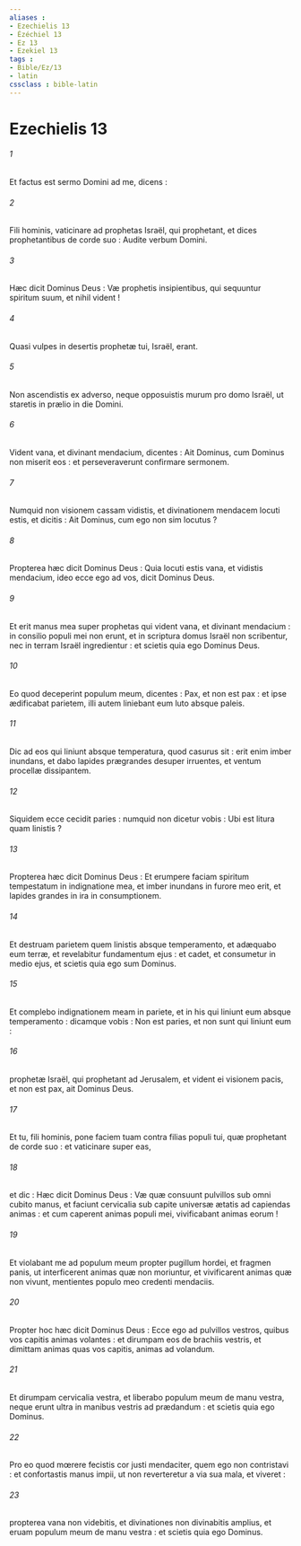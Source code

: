```yaml
---
aliases : 
- Ezechielis 13
- Ézéchiel 13
- Ez 13
- Ezekiel 13
tags : 
- Bible/Ez/13
- latin
cssclass : bible-latin
---
```


# Ezechielis 13

###### 1
Et factus est sermo Domini ad me, dicens :
###### 2
Fili hominis, vaticinare ad prophetas Israël, qui prophetant, et dices prophetantibus de corde suo : Audite verbum Domini.
###### 3
Hæc dicit Dominus Deus : Væ prophetis insipientibus, qui sequuntur spiritum suum, et nihil vident !
###### 4
Quasi vulpes in desertis prophetæ tui, Israël, erant.
###### 5
Non ascendistis ex adverso, neque opposuistis murum pro domo Israël, ut staretis in prælio in die Domini.
###### 6
Vident vana, et divinant mendacium, dicentes : Ait Dominus, cum Dominus non miserit eos : et perseveraverunt confirmare sermonem.
###### 7
Numquid non visionem cassam vidistis, et divinationem mendacem locuti estis, et dicitis : Ait Dominus, cum ego non sim locutus ?
###### 8
Propterea hæc dicit Dominus Deus : Quia locuti estis vana, et vidistis mendacium, ideo ecce ego ad vos, dicit Dominus Deus.
###### 9
Et erit manus mea super prophetas qui vident vana, et divinant mendacium : in consilio populi mei non erunt, et in scriptura domus Israël non scribentur, nec in terram Israël ingredientur : et scietis quia ego Dominus Deus.
###### 10
Eo quod deceperint populum meum, dicentes : Pax, et non est pax : et ipse ædificabat parietem, illi autem liniebant eum luto absque paleis.
###### 11
Dic ad eos qui liniunt absque temperatura, quod casurus sit : erit enim imber inundans, et dabo lapides prægrandes desuper irruentes, et ventum procellæ dissipantem.
###### 12
Siquidem ecce cecidit paries : numquid non dicetur vobis : Ubi est litura quam linistis ?
###### 13
Propterea hæc dicit Dominus Deus : Et erumpere faciam spiritum tempestatum in indignatione mea, et imber inundans in furore meo erit, et lapides grandes in ira in consumptionem.
###### 14
Et destruam parietem quem linistis absque temperamento, et adæquabo eum terræ, et revelabitur fundamentum ejus : et cadet, et consumetur in medio ejus, et scietis quia ego sum Dominus.
###### 15
Et complebo indignationem meam in pariete, et in his qui liniunt eum absque temperamento : dicamque vobis : Non est paries, et non sunt qui liniunt eum :
###### 16
prophetæ Israël, qui prophetant ad Jerusalem, et vident ei visionem pacis, et non est pax, ait Dominus Deus.
###### 17
Et tu, fili hominis, pone faciem tuam contra filias populi tui, quæ prophetant de corde suo : et vaticinare super eas,
###### 18
et dic : Hæc dicit Dominus Deus : Væ quæ consuunt pulvillos sub omni cubito manus, et faciunt cervicalia sub capite universæ ætatis ad capiendas animas : et cum caperent animas populi mei, vivificabant animas eorum !
###### 19
Et violabant me ad populum meum propter pugillum hordei, et fragmen panis, ut interficerent animas quæ non moriuntur, et vivificarent animas quæ non vivunt, mentientes populo meo credenti mendaciis.
###### 20
Propter hoc hæc dicit Dominus Deus : Ecce ego ad pulvillos vestros, quibus vos capitis animas volantes : et dirumpam eos de brachiis vestris, et dimittam animas quas vos capitis, animas ad volandum.
###### 21
Et dirumpam cervicalia vestra, et liberabo populum meum de manu vestra, neque erunt ultra in manibus vestris ad prædandum : et scietis quia ego Dominus.
###### 22
Pro eo quod mœrere fecistis cor justi mendaciter, quem ego non contristavi : et confortastis manus impii, ut non reverteretur a via sua mala, et viveret :
###### 23
propterea vana non videbitis, et divinationes non divinabitis amplius, et eruam populum meum de manu vestra : et scietis quia ego Dominus.
